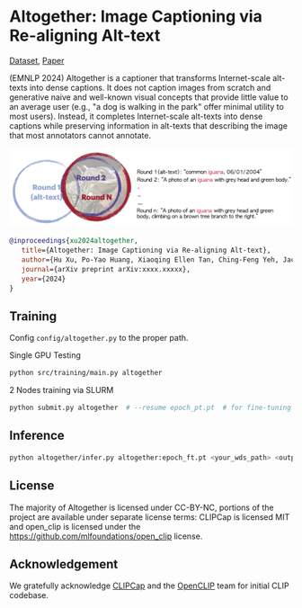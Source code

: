 # Altogether: Image Captioning via Re-aligning Alt-text

[Dataset](https://huggingface.co/datasets/activebus/Altogether-FT), [Paper]()

(EMNLP 2024) Altogether is a captioner that transforms Internet-scale alt-texts into dense captions. It does not caption images from scratch and generative naive and well-known visual concepts that provide little value to an average user (e.g., "a dog is walking in the park" offer minimal utility to most users). Instead, it completes Internet-scale alt-texts into dense captions while preserving information in alt-texts that describing the image that most annotators cannot annotate.

![Altogether](altogether.png)


```bibtex
@inproceedings{xu2024altogether,
   title={Altogether: Image Captioning via Re-aligning Alt-text},
   author={Hu Xu, Po-Yao Huang, Xiaoqing Ellen Tan, Ching-Feng Yeh, Jacob Kahn, Christine Jou, Gargi Ghosh, Omer Levy, Luke Zettlemoyer, Wen-tau Yih, Shang-Wen Li, Saining Xie and Christoph Feichtenhofer},
   journal={arXiv preprint arXiv:xxxx.xxxxx},
   year={2024}
}
```


## Training

Config `config/altogether.py` to the proper path.

Single GPU Testing

```bash
python src/training/main.py altogether
```

2 Nodes training via SLURM 

```bash
python submit.py altogether  # --resume epoch_pt.pt  # for fine-tuning from existing alt-texts pretraining.
```

## Inference

```bash
python altogether/infer.py altogether:epoch_ft.pt <your_wds_path> <output_path>
```


## License

The majority of Altogether is licensed under CC-BY-NC, portions of the project are available under separate license terms: CLIPCap is licensed MIT and open_clip is licensed under the https://github.com/mlfoundations/open_clip license.

## Acknowledgement
We gratefully acknowledge [CLIPCap](https://github.com/rmokady/CLIP_prefix_caption) and the [OpenCLIP](https://github.com/mlfoundations/open_clip) team for initial CLIP codebase.
